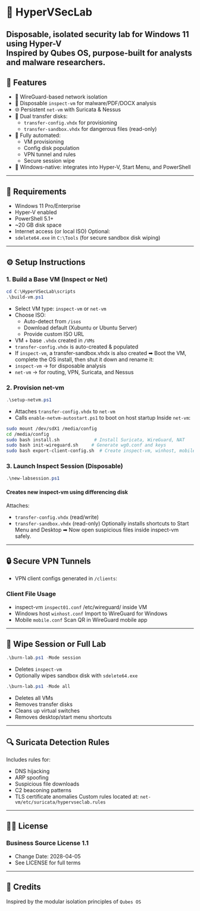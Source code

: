 # 🧪 HyperVSecLab
**Disposable, isolated security lab for Windows 11 using Hyper-V**  
Inspired by Qubes OS, purpose-built for analysts and malware researchers.
---
## 🚀 Features
- 🔐 WireGuard-based network isolation
- 🧱 Disposable `inspect-vm` for malware/PDF/DOCX analysis
- 🌐 Persistent `net-vm` with Suricata & Nessus
- 💾 Dual transfer disks:
  - `transfer-config.vhdx` for provisioning
  - `transfer-sandbox.vhdx` for dangerous files (read-only)
- 🔁 Fully automated:
  - VM provisioning
  - Config disk population
  - VPN tunnel and rules
  - Secure session wipe
- 🧭 Windows-native: integrates into Hyper-V, Start Menu, and PowerShell
---
## 💾 Requirements
- Windows 11 Pro/Enterprise
- Hyper-V enabled
- PowerShell 5.1+
- ~20 GB disk space
- Internet access (or local ISO)
Optional:
- `sdelete64.exe` in `C:\Tools` (for secure sandbox disk wiping)
---
## ⚙️ Setup Instructions
### 1. Build a Base VM (Inspect or Net)
```powershell
cd C:\HyperVSecLab\scripts
.\build-vm.ps1
```
- Select VM type: `inspect-vm` or `net-vm`
- Choose ISO:
  - Auto-detect from `/isos`
  - Download default (Xubuntu or Ubuntu Server)
  - Provide custom ISO URL
- VM + base `.vhdx` created in `/VMs`
- `transfer-config.vhdx` is auto-created & populated
- If `inspect-vm`, a transfer-sandbox.vhdx is also created
➡ Boot the VM, complete the OS install, then shut it down and rename it:
- `inspect-vm` → for disposable analysis
- `net-vm` → for routing, VPN, Suricata, and Nessus

### 2. Provision net-vm
```powershell
.\setup-netvm.ps1
```
- Attaches `transfer-config.vhdx` to `net-vm`
- Calls `enable-netvm-autostart.ps1` to boot on host startup
Inside `net-vm`:
```bash
sudo mount /dev/sdX1 /media/config
cd /media/config
sudo bash install.sh             # Install Suricata, WireGuard, NAT
sudo bash init-wireguard.sh     # Generate wg0.conf and keys
sudo bash export-client-config.sh  # Create inspect-vm, winhost, mobile configs
```
### 3. Launch Inspect Session (Disposable)
```powershell
.\new-labsession.ps1
```
#### Creates new inspect-vm using differencing disk
 Attaches:
- `transfer-config.vhdx` (read/write)
- `transfer-sandbox.vhdx` (read-only)
Optionally installs shortcuts to Start Menu and Desktop
➡ Now open suspicious files inside inspect-vm safely.
---
## 🔒 Secure VPN Tunnels
- VPN client configs generated in `/clients`:
### Client	File	Usage
- inspect-vm	`inspect01.conf`	/etc/wireguard/ inside VM
- Windows host	`winhost.conf`	Import to WireGuard for Windows
- Mobile	`mobile.conf`	Scan QR in WireGuard mobile app
---
## 🧼 Wipe Session or Full Lab
```powershell
.\burn-lab.ps1 -Mode session
```
- Deletes `inspect-vm`
- Optionally wipes sandbox disk with `sdelete64.exe`
```powershell
.\burn-lab.ps1 -Mode all
```
- Deletes all VMs
- Removes transfer disks
- Cleans up virtual switches
- Removes desktop/start menu shortcuts
---
## 🔍 Suricata Detection Rules
Includes rules for:
- DNS hijacking
- ARP spoofing
- Suspicious file downloads
- C2 beaconing patterns
- TLS certificate anomalies
Custom rules located at:
`net-vm/etc/suricata/hypervseclab.rules`
---
## 🧑‍💻 License
### Business Source License 1.1
- Change Date: 2028-04-05
- See LICENSE for full terms
---
## 🤝 Credits
Inspired by the modular isolation principles of `Qubes OS`
